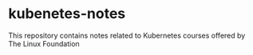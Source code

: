 # kubenetes-notes
This repository contains notes related to Kubernetes courses offered by The Linux Foundation
